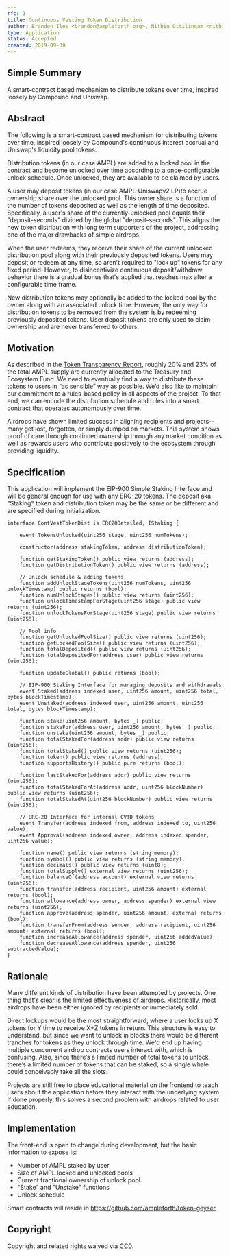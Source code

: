 ```yaml
---
rfc: 1
title: Continuous Vesting Token Distribution
author: Brandon Iles <brandon@ampleforth.org>, Nithin Ottilingam <nithin@ampleforth.org>
type: Application
status: Accepted
created: 2019-09-30
---
```


## Simple Summary

A smart-contract based mechanism to distribute tokens over time, inspired loosely by Compound and Uniswap.


## Abstract

The following is a smart-contract based mechanism for distributing tokens over time, inspired loosely by Compound's continuous interest accrual and Uniswap's liquidity pool tokens.

Distribution tokens (in our case AMPL) are added to a locked pool in the contract and become unlocked over time according to a once-configurable unlock schedule. Once unlocked, they are available to be claimed by users.

A user may deposit tokens (in our case AMPL-Uniswapv2 LP)to accrue ownership share over the unlocked pool. This owner share is a function of the number of tokens deposited as well as the length of time deposited. Specifically, a user's share of the currently-unlocked pool equals their "deposit-seconds" divided by the global "deposit-seconds". This aligns the new token distribution with long term supporters of the project, addressing one of the major drawbacks of simple airdrops.

When the user redeems, they receive their share of the current unlocked distribution pool along with their previously deposited tokens. Users may deposit or redeem at any time, so aren't required to "lock up" tokens for any fixed period. However, to disincentivize continuous deposit/withdraw behavior there is a gradual bonus that's applied that reaches max after a configurable time frame.

New distribution tokens may optionally be added to the locked pool by the owner along with an associated unlock time. However, the only way for distribution tokens to be removed from the system is by redeeming previously deposited tokens. User deposit tokens are only used to claim ownership and are never transferred to others.


## Motivation

As described in the [Token Transparency Report](https://medium.com/ampleforth/ampleforth-ieo-and-token-distribution-transparency-report-d7b632bbc838), roughly 20% and 23% of the total AMPL supply are currently allocated to the Treasury and Ecosystem Fund. We need to eventually find a way to distribute these tokens to users in “as sensible” way as possible. We’d also like to maintain our commitment to a rules-based policy in all aspects of the project. To that end, we can encode the distribution schedule and rules into a smart contract that operates autonomously over time.

Airdrops have shown limited success in aligning recipients and projects--many get lost, forgotten, or simply dumped on markets. This system shows proof of care through continued ownership through any market condition as well as rewards users who contribute positively to the ecosystem through providing liquidity.


## Specification

This application will implement the EIP-900 Simple Staking Interface and will be general enough for use with any ERC-20 tokens. The deposit aka "Staking" token and distribution token may be the same or be different and are specified during initialization.

```solidity
interface ContVestTokenDist is ERC20Detailed, IStaking {

    event TokensUnlocked(uint256 stage, uint256 numTokens);

    constructor(address stakingToken, address distributionToken);
    
    function getStakingToken() public view returns (address);
    function getDistributionToken() public view returns (address);

    // Unlock schedule & adding tokens
    function addUnlockStageTokens(uint256 numTokens, uint256 unlockTimestamp) public returns (bool);
    function numUnlockStages() public view returns (uint256);
    function unlockTimestampForStage(uint256 stage) public view returns (uint256);
    function unlockTokensForStage(uint256 stage) public view returns (uint256);
    
    // Pool info
    function getUnlockedPoolSize() public view returns (uint256);
    function getLockedPoolSize() public view returns (uint256);
    function totalDeposited() public view returns (uint256);
    function totalDepositedFor(address user) public view returns (uint256);
    
    function updateGlobal() public returns (bool);

    // EIP-900 Staking Interface for managing deposits and withdrawals
    event Staked(address indexed user, uint256 amount, uint256 total, bytes blockTimestamp);
    event Unstaked(address indexed user, uint256 amount, uint256 total, bytes blockTimestamp);

    function stake(uint256 amount, bytes _) public;
    function stakeFor(address user, uint256 amount, bytes _) public;
    function unstake(uint256 amount, bytes _) public;
    function totalStakedFor(address addr) public view returns (uint256);
    function totalStaked() public view returns (uint256);
    function token() public view returns (address);
    function supportsHistory() public pure returns (bool);

    function lastStakedFor(address addr) public view returns (uint256);
    function totalStakedForAt(address addr, uint256 blockNumber) public view returns (uint256);
    function totalStakedAt(uint256 blockNumber) public view returns (uint256);
    
    // ERC-20 Interface for internal CVTD tokens
    event Transfer(address indexed from, address indexed to, uint256 value);
    event Approval(address indexed owner, address indexed spender, uint256 value);

    function name() public view returns (string memory);
    function symbol() public view returns (string memory);
    function decimals() public view returns (uint8);    
    function totalSupply() external view returns (uint256);
    function balanceOf(address account) external view returns (uint256);
    function transfer(address recipient, uint256 amount) external returns (bool);
    function allowance(address owner, address spender) external view returns (uint256);
    function approve(address spender, uint256 amount) external returns (bool);
    function transferFrom(address sender, address recipient, uint256 amount) external returns (bool);
    function increaseAllowance(address spender, uint256 addedValue);
    function decreaseAllowance(address spender, uint256 subtractedValue);
}
```

## Rationale
Many different kinds of distribution have been attempted by projects. One thing that's clear is the limited effectiveness of airdrops. Historically, most airdrops have been either ignored by recipients or immediately sold.

Direct lockups would be the most straightforward, where a user locks up X tokens for Y time to receive X+Z tokens in return. This structure is easy to understand, but since we want to unlock in blocks there would be different tranches for tokens as they unlock through time. We'd end up having multiple concurrent airdrop contracts users interact with, which is confusing. Also, since there’s a limited number of total tokens to unlock, there’s a limited number of tokens that can be staked, so a single whale could conceivably take all the slots.

Projects are still free to place educational material on the frontend to teach users about the application before they interact with the underlying system. If done properly, this solves a second problem with airdrops related to user education.


## Implementation

The front-end is open to change during development, but the basic information to expose is:
- Number of AMPL staked by user
- Size of AMPL locked and unlocked pools
- Current fractional ownership of unlock pool
- "Stake" and "Unstake" functions
- Unlock schedule

Smart contracts will reside in https://github.com/ampleforth/token-geyser

## Copyright
Copyright and related rights waived via [CC0](https://creativecommons.org/publicdomain/zero/1.0/).

